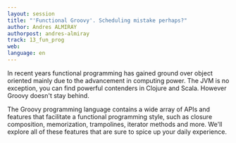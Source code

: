```yaml
---
layout: session
title: "'Functional Groovy'. Scheduling mistake perhaps?"
author: Andres ALMIRAY
authorpost: andres-almiray
track: 13_fun_prog
web: 
language: en
---
```


In recent years functional programming has gained ground over object oriented mainly due to the advancement in computing power. The JVM is no exception, you can find powerful contenders in Clojure and Scala. However Groovy doesn't stay behind.

The Groovy programming language contains a wide array of APIs and features that facilitate a functional programming style, such as closure composition, memorization, trampolines, iterator methods and more. We'll explore all of these features that are sure to spice up your daily experience. 
